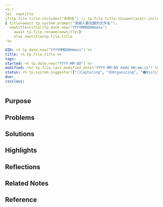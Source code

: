 ```yaml
---
<%-* 
let  newtitle
if(tp.file.title.includes("未命名") || tp.file.title.toLowerCase().includes("untitled")) 
{ title=await tp.system.prompt("请输入要创建的文件名");
  newtitle=title||tp.date.now("YYYYMMDDHHmmss")
	await tp.file.rename(newtitle)}
	else newtitle=tp.file.title
-%>

UID: <% tp.date.now("YYYYMMDDHHmmss") %> 
title: <% tp.file.title %> 
tags: 
started: <% tp.date.now("YYYY-MM-DD") %>
modified: <%+ tp.file.last_modified_date("YYYY-MM-DD dddd HH:mm:ss") %>
status: <% tp.system.suggester(["⚪Capturing", "🟡Organizing", "🟠Distilling","🟢Published","🔵Archived"], ["⚪Capturing", "🟡Organizing", "🟠Distilling", "🟢Published", "🔵Archived"]) %>
due:
cssclass: 
---
```

## Purpose

## Problems

## Solutions


## Highlights


## Reflections

## Related Notes

## Reference


